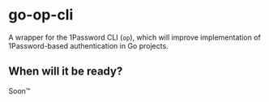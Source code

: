 # go-op-cli
A wrapper for the 1Password CLI (`op`), which will improve implementation of 1Password-based authentication in Go projects.  

## When will it be ready?
Soon™
